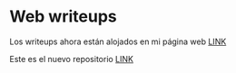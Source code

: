 # Web writeups

Los writeups ahora están alojados en mi página web [LINK](https://kaniehuest.github.io/)

Este es el nuevo repositorio [LINK](https://github.com/kaniehuest/kaniehuest.github.io)
